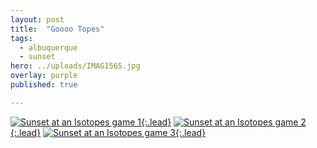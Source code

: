 ```yaml
---
layout: post
title:  "Goooo Topes"
tags:
  - albuquerque
  - sunset
hero: ../uploads/IMAG1565.jpg
overlay: purple
published: true

---
```


[![Sunset at an Isotopes game 1](../uploads/IMAG1565.jpg){:.lead}](../uploads/IMAG1565.jpg)
[![Sunset at an Isotopes game 2](../uploads/IMAG1567.jpg){:.lead}](../uploads/IMAG1567.jpg)
[![Sunset at an Isotopes game 3](../uploads/IMAG1570.jpg){:.lead}](../uploads/IMAG1570.jpg)